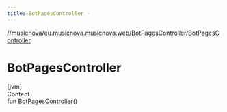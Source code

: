 ```yaml
---
title: BotPagesController -
---
```

//[musicnova](../../index.md)/[eu.musicnova.musicnova.web](../index.md)/[BotPagesController](index.md)/[BotPagesController](-bot-pages-controller.md)



# BotPagesController  
[jvm]  
Content  
fun [BotPagesController](-bot-pages-controller.md)()  



